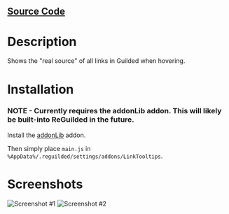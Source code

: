 ## [Source Code](https://github.com/Metalloriff/reguilded-addon-sdk/tree/main/src/LinkTooltips)

# Description
Shows the "real source" of all links in Guilded when hovering.

# Installation
### NOTE - Currently requires the addonLib addon. This will likely be built-into ReGuilded in the future.

Install the [addonLib](https://github.com/Metalloriff/ReGuildedAddons/tree/main/addonLib) addon.

Then simply place `main.js` in `%AppData%/.reguilded/settings/addons/LinkTooltips`.

# Screenshots
![Screenshot #1](https://i.imgur.com/qwRuwBM.png)
![Screenshot #2](https://i.imgur.com/7nMmcDw.png)